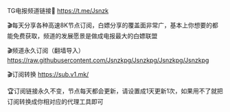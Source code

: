TG电报频道链接🔗 https://t.me/Jsnzk

🎬每天分享各种高速8K节点订阅，白嫖分享的覆盖面非常广，基本上你想要的都能免费获取，频道的发展愿景是做成电报最大的白嫖联盟

🎬频道永久订阅（翻墙导入） 
https://raw.githubusercontent.com/Jsnzkpg/Jsnzkpg/Jsnzkpg/Jsnzkpg

🎬订阅转换 https://sub.v1.mk/

🏆订阅链接永久不变，节点每天都会更新，请设置成1天更新1次，如果用不了就把订阅转换成你相对应的代理工具即可
